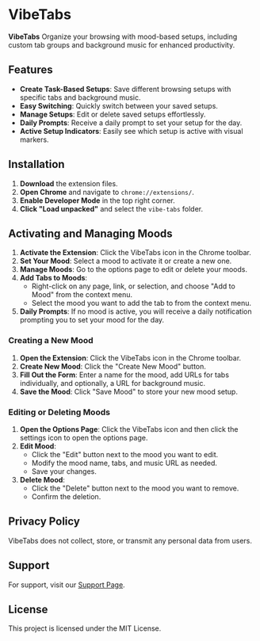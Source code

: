 # VibeTabs

**VibeTabs** Organize your browsing with mood-based setups, including custom tab groups and background music for enhanced productivity.

## Features

- **Create Task-Based Setups**: Save different browsing setups with specific tabs and background music.
- **Easy Switching**: Quickly switch between your saved setups.
- **Manage Setups**: Edit or delete saved setups effortlessly.
- **Daily Prompts**: Receive a daily prompt to set your setup for the day.
- **Active Setup Indicators**: Easily see which setup is active with visual markers.

## Installation

1. **Download** the extension files.
2. **Open Chrome** and navigate to `chrome://extensions/`.
3. **Enable Developer Mode** in the top right corner.
4. **Click "Load unpacked"** and select the `vibe-tabs` folder.

## Activating and Managing Moods

1. **Activate the Extension**: Click the VibeTabs icon in the Chrome toolbar.
2. **Set Your Mood**: Select a mood to activate it or create a new one.
3. **Manage Moods**: Go to the options page to edit or delete your moods.
4. **Add Tabs to Moods**:
   - Right-click on any page, link, or selection, and choose "Add to Mood" from the context menu.
   - Select the mood you want to add the tab to from the context menu.
5. **Daily Prompts**: If no mood is active, you will receive a daily notification prompting you to set your mood for the day.

### Creating a New Mood

1. **Open the Extension**: Click the VibeTabs icon in the Chrome toolbar.
2. **Create New Mood**: Click the "Create New Mood" button.
3. **Fill Out the Form**: Enter a name for the mood, add URLs for tabs individually, and optionally, a URL for background music.
4. **Save the Mood**: Click "Save Mood" to store your new mood setup.

### Editing or Deleting Moods

1. **Open the Options Page**: Click the VibeTabs icon and then click the settings icon to open the options page.
2. **Edit Mood**:
   - Click the "Edit" button next to the mood you want to edit.
   - Modify the mood name, tabs, and music URL as needed.
   - Save your changes.
3. **Delete Mood**:
   - Click the "Delete" button next to the mood you want to remove.
   - Confirm the deletion.

## Privacy Policy

VibeTabs does not collect, store, or transmit any personal data from users.

## Support

For support, visit our [Support Page](https://lucian-web.dev).

## License

This project is licensed under the MIT License.
